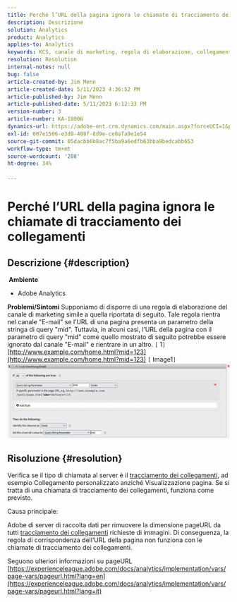 ```yaml
---
title: Perché l’URL della pagina ignora le chiamate di tracciamento dei collegamenti
description: Descrizione
solution: Analytics
product: Analytics
applies-to: Analytics
keywords: KCS, canale di marketing, regola di elaborazione, collegamento personalizzato, URL, salta, chiamate di tracciamento, pagina, domande frequenti
resolution: Resolution
internal-notes: null
bug: false
article-created-by: Jim Menn
article-created-date: 5/11/2023 4:36:52 PM
article-published-by: Jim Menn
article-published-date: 5/11/2023 6:12:33 PM
version-number: 3
article-number: KA-18006
dynamics-url: https://adobe-ent.crm.dynamics.com/main.aspx?forceUCI=1&pagetype=entityrecord&etn=knowledgearticle&id=fa97f106-1af0-ed11-8849-6045bd006295
exl-id: 007e1506-e3d9-408f-8d9e-ce0afa9e1e54
source-git-commit: 05dacbb6b8ac7f5ba9a6edfb63bba9bedcabb653
workflow-type: tm+mt
source-wordcount: '208'
ht-degree: 34%

---
```


# Perché l’URL della pagina ignora le chiamate di tracciamento dei collegamenti

## Descrizione {#description}

<b> Ambiente</b>
- Adobe Analytics



<b>Problemi/Sintomi</b>
Supponiamo di disporre di una regola di elaborazione del canale di marketing simile a quella riportata di seguito. Tale regola rientra nel canale &quot;E-mail&quot; se l’URL di una pagina presenta un parametro della stringa di query &quot;mid&quot;.
Tuttavia, in alcuni casi, l’URL della pagina con il parametro di query &quot;mid&quot; come quello mostrato di seguito potrebbe essere ignorato dal canale &quot;E-mail&quot; e rientrare in un altro.
`[` 1`]`  [http://www.example.com/home.html?mid=123](http://www.example.com/home.html?mid=123)
`[` Image1`]`
![](assets/___fb97f106-1af0-ed11-8849-6045bd006295___.png)


## Risoluzione {#resolution}




Verifica se il tipo di chiamata al server è il [tracciamento dei collegamenti](https://experienceleague.adobe.com/docs/analytics/implementation/vars/functions/tl-method.html?lang=it), ad esempio Collegamento personalizzato anziché Visualizzazione pagina. Se si tratta di una chiamata di tracciamento dei collegamenti, funziona come previsto.





Causa principale:

Adobe di server di raccolta dati per rimuovere la dimensione pageURL da tutti [tracciamento dei collegamenti](https://experienceleague.adobe.com/docs/analytics/implementation/vars/functions/tl-method.html?lang=it) richieste di immagini. Di conseguenza, la regola di corrispondenza dell’URL della pagina non funziona con le chiamate di tracciamento dei collegamenti.

Seguono ulteriori informazioni su pageURL [https://experienceleague.adobe.com/docs/analytics/implementation/vars/page-vars/pageurl.html?lang=en](https://experienceleague.adobe.com/docs/analytics/implementation/vars/page-vars/pageurl.html?lang=it)
